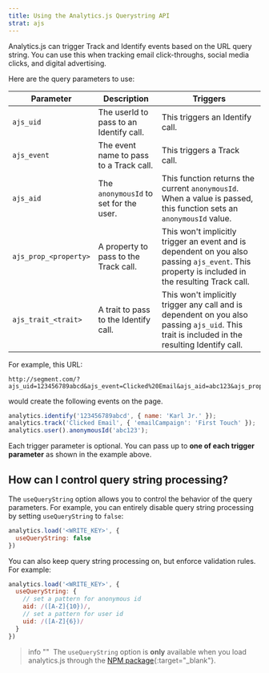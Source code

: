 ```yaml
---
title: Using the Analytics.js Querystring API
strat: ajs
---
```


Analytics.js can trigger Track and Identify events based on the URL query string. You can use this when tracking email click-throughs, social media clicks, and digital advertising.

Here are the query parameters to use:

| Parameter             | Description                             | Triggers                                                                                                                                        |
| --------------------- | --------------------------------------- | ----------------------------------------------------------------------------------------------------------------------------------------------- |
| `ajs_uid`             | The userId to pass to an Identify call. | This triggers an Identify call.                                                                                                                 |
| `ajs_event`           | The event name to pass to a Track call. | This triggers a Track call.                                                                                                                     |
| `ajs_aid`             | The `anonymousId` to set for the user.  | This function returns the current `anonymousId`. When a value is passed, this function sets an `anonymousId` value.                             |
| `ajs_prop_<property>` | A property to pass to the Track call.    | This won't implicitly trigger an event and is dependent on you also passing `ajs_event`. This property is included in the resulting Track call. |
| `ajs_trait_<trait>`   | A trait to pass to the Identify call.    | This won't implicitly trigger any call and is dependent on you also passing `ajs_uid`. This trait is included in the resulting Identify call.   |

For example, this URL:

```text
http://segment.com/?ajs_uid=123456789abcd&ajs_event=Clicked%20Email&ajs_aid=abc123&ajs_prop_emailCampaign=First+Touch&ajs_trait_name=Karl+Jr.
```

would create the following events on the page.

```js
analytics.identify('123456789abcd', { name: 'Karl Jr.' });
analytics.track('Clicked Email', { 'emailCampaign': 'First Touch' });
analytics.user().anonymousId('abc123');
```

Each trigger parameter is optional. You can pass up to **one of each trigger parameter** as shown in the example above.


## How can I control query string processing?

The `useQueryString` option allows you to control the behavior of the query parameters. For example, you can entirely disable query string processing by setting `useQueryString` to `false`:

```js
analytics.load('<WRITE_KEY>', {
  useQueryString: false
})
```

You can also keep query string processing on, but enforce validation rules. For example:

```js
analytics.load('<WRITE_KEY>', {
  useQueryString: {
    // set a pattern for anonymous id 
    aid: /([A-Z]{10})/,
    // set a pattern for user id
    uid: /([A-Z]{6})/
  }
})
```

> info ""
> The `useQueryString` option is **only** available when you load analytics.js through the [NPM package](https://www.npmjs.com/package/@segment/analytics-next){:target="_blank"}.
